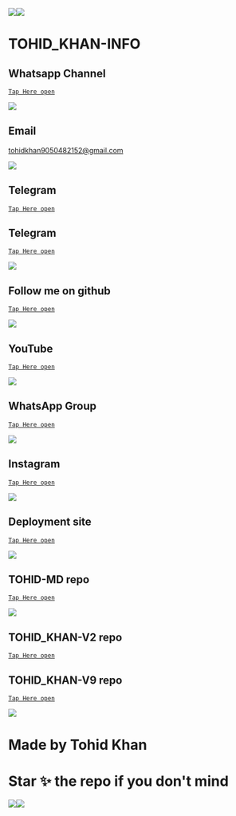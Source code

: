 <a><img src='https://i.imgur.com/LyHic3i.gif'/></a><a><img src='https://i.imgur.com/LyHic3i.gif'/></a>
# TOHID_KHAN-INFO

## Whatsapp Channel

[`Tap Here open`](https://whatsapp.com/channel/0029VaGyP933bbVC7G0x0i2T)


<a><img src='https://i.imgur.com/LyHic3i.gif'/></a>


## Email

tohidkhan9050482152@gmail.com


<a><img src='https://i.imgur.com/LyHic3i.gif'/></a>


## Telegram

[`Tap Here open`](https://t.me/Tohid_mewati)

## Telegram

[`Tap Here open`](https://wa.me/message/O6KWTGOGTVTYO1)


<a><img src='https://i.imgur.com/LyHic3i.gif'/></a>


## Follow me on github

[`Tap Here open`](https://github.com/Tohidkhan6322)


<a><img src='https://i.imgur.com/LyHic3i.gif'/></a>


## YouTube

[`Tap Here open`](https://www.youtube.com/@Tohidkhan_6332)


<a><img src='https://i.imgur.com/LyHic3i.gif'/></a>


## WhatsApp Group

[`Tap Here open`](https://chat.whatsapp.com/FPQYQkbqzqw8XOGdDWoxwu)


<a><img src='https://i.imgur.com/LyHic3i.gif'/></a>


## Instagram

[`Tap Here open`](https://www.instagram.com/Tohidkhan6332)


<a><img src='https://i.imgur.com/LyHic3i.gif'/></a>


## Deployment site

[`Tap Here open`](https://bot-hosting.net/?aff=1120843751628226691)


<a><img src='https://i.imgur.com/LyHic3i.gif'/></a>


## TOHID-MD repo

[`Tap Here open`](https://github.com/Tohidkhan6332/TOHID-MD/tree/main)


<a><img src='https://i.imgur.com/LyHic3i.gif'/></a>


## TOHID_KHAN-V2 repo

[`Tap Here open`](https://github.com/Tohidkhan6332/TOHID_KHAN-V2)

## TOHID_KHAN-V9 repo

[`Tap Here open`](https://github.com/Tohidkhan6332/TOHID_KHAN-V9)

<a><img src='https://i.imgur.com/LyHic3i.gif'/></a>


# Made by Tohid Khan

# Star ✨ the repo if you don't mind 

<a><img src='https://i.imgur.com/LyHic3i.gif'/></a><a><img src='https://i.imgur.com/LyHic3i.gif'/></a>
